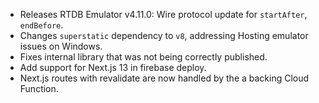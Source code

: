 - Releases RTDB Emulator v4.11.0: Wire protocol update for `startAfter`, `endBefore`.
- Changes `superstatic` dependency to `v8`, addressing Hosting emulator issues on Windows.
- Fixes internal library that was not being correctly published.
- Add support for Next.js 13 in firebase deploy.
- Next.js routes with revalidate are now handled by the a backing Cloud Function.
